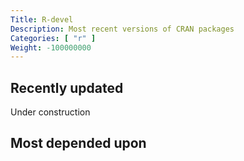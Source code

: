 ```yaml
---
Title: R-devel
Description: Most recent versions of CRAN packages
Categories: [ "r" ]
Weight: -100000000
---
```


## Recently updated

Under construction

## Most depended upon

<!-- top-depended-upon-begin -->
<!-- top-depended-upon-end -->
